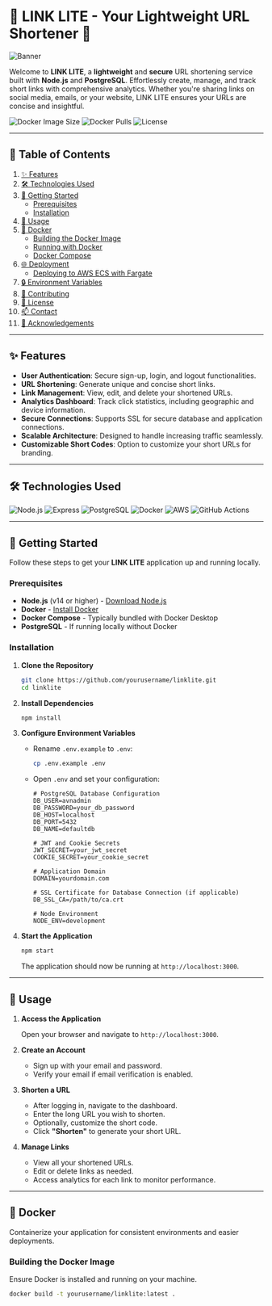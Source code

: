 # 🚀 LINK LITE - Your Lightweight URL Shortener 🚀

![Banner](https://img.shields.io/badge/Link-Lite-blue?style=for-the-badge&logo=appveyor)

Welcome to **LINK LITE**, a **lightweight** and **secure** URL shortening service built with **Node.js** and **PostgreSQL**. Effortlessly create, manage, and track short links with comprehensive analytics. Whether you're sharing links on social media, emails, or your website, LINK LITE ensures your URLs are concise and insightful.

![Docker Image Size](https://img.shields.io/docker/image-size/satyamraj620/linklite/latest?style=for-the-badge)
![Docker Pulls](https://img.shields.io/docker/pulls/satyamraj620/linklite?style=for-the-badge)
![License](https://img.shields.io/github/license/satyamraj620/linklite?style=for-the-badge)

---

## 📜 Table of Contents

1. [✨ Features](#-features)
2. [🛠️ Technologies Used](#️-technologies-used)
3. [🔧 Getting Started](#-getting-started)
    - [Prerequisites](#prerequisites)
    - [Installation](#installation)
4. [🚀 Usage](#-usage)
5. [🐳 Docker](#docker)
    - [Building the Docker Image](#building-the-docker-image)
    - [Running with Docker](#running-with-docker)
    - [Docker Compose](#docker-compose)
6. [🌐 Deployment](#deployment)
    - [Deploying to AWS ECS with Fargate](#deploying-to-aws-ecs-with-fargate)
7. [🔒 Environment Variables](#-environment-variables)
8. [🤝 Contributing](#-contributing)
9. [📄 License](#-license)
10. [📫 Contact](#-contact)
11. [🙏 Acknowledgements](#-acknowledgements)

---

## ✨ Features

- **User Authentication**: Secure sign-up, login, and logout functionalities.
- **URL Shortening**: Generate unique and concise short links.
- **Link Management**: View, edit, and delete your shortened URLs.
- **Analytics Dashboard**: Track click statistics, including geographic and device information.
- **Secure Connections**: Supports SSL for secure database and application connections.
- **Scalable Architecture**: Designed to handle increasing traffic seamlessly.
- **Customizable Short Codes**: Option to customize your short URLs for branding.

---

## 🛠️ Technologies Used

![Node.js](https://img.shields.io/badge/-Node.js-339933?logo=node.js&logoColor=white)
![Express](https://img.shields.io/badge/-Express.js-000000?logo=express&logoColor=white)
![PostgreSQL](https://img.shields.io/badge/-PostgreSQL-blue?logo=postgresql&logoColor=white)
![Docker](https://img.shields.io/badge/-Docker-2496ED?logo=docker&logoColor=white)
![AWS](https://img.shields.io/badge/-AWS-232F3E?logo=amazon-aws&logoColor=white)
![GitHub Actions](https://img.shields.io/badge/-GitHub_Actions-2088FF?logo=github-actions&logoColor=white)

---

## 🔧 Getting Started

Follow these steps to get your **LINK LITE** application up and running locally.

### Prerequisites

- **Node.js** (v14 or higher) - [Download Node.js](https://nodejs.org/)
- **Docker** - [Install Docker](https://docs.docker.com/get-docker/)
- **Docker Compose** - Typically bundled with Docker Desktop
- **PostgreSQL** - If running locally without Docker

### Installation

1. **Clone the Repository**

    ```bash
    git clone https://github.com/yourusername/linklite.git
    cd linklite
    ```

2. **Install Dependencies**

    ```bash
    npm install
    ```

3. **Configure Environment Variables**

    - Rename `.env.example` to `.env`:

        ```bash
        cp .env.example .env
        ```

    - Open `.env` and set your configuration:

        ```env
        # PostgreSQL Database Configuration
        DB_USER=avnadmin
        DB_PASSWORD=your_db_password
        DB_HOST=localhost
        DB_PORT=5432
        DB_NAME=defaultdb

        # JWT and Cookie Secrets
        JWT_SECRET=your_jwt_secret
        COOKIE_SECRET=your_cookie_secret

        # Application Domain
        DOMAIN=yourdomain.com

        # SSL Certificate for Database Connection (if applicable)
        DB_SSL_CA=/path/to/ca.crt

        # Node Environment
        NODE_ENV=development
        ```

4. **Start the Application**

    ```bash
    npm start
    ```

    The application should now be running at `http://localhost:3000`.

---

## 🚀 Usage

1. **Access the Application**

    Open your browser and navigate to `http://localhost:3000`.

2. **Create an Account**

    - Sign up with your email and password.
    - Verify your email if email verification is enabled.

3. **Shorten a URL**

    - After logging in, navigate to the dashboard.
    - Enter the long URL you wish to shorten.
    - Optionally, customize the short code.
    - Click **"Shorten"** to generate your short URL.

4. **Manage Links**

    - View all your shortened URLs.
    - Edit or delete links as needed.
    - Access analytics for each link to monitor performance.

---

## 🐳 Docker

Containerize your application for consistent environments and easier deployments.

### Building the Docker Image

Ensure Docker is installed and running on your machine.

```bash
docker build -t yourusername/linklite:latest .
